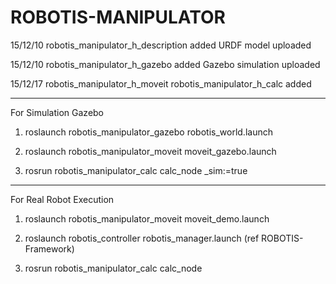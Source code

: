 # ROBOTIS-MANIPULATOR

15/12/10 robotis_manipulator_h_description added
  URDF model uploaded

15/12/10 robotis_manipulator_h_gazebo added 
  Gazebo simulation uploaded

15/12/17 robotis_manipulator_h_moveit
         robotis_manipulator_h_calc    added
         
 ---------------------------------------------------------------
         
For Simulation Gazebo

  1. roslaunch robotis_manipulator_gazebo robotis_world.launch
  
  2. roslaunch robotis_manipulator_moveit moveit_gazebo.launch
  
  3. rosrun robotis_manipulator_calc calc_node _sim:=true
  
 ---------------------------------------------------------------

For Real Robot Execution
  
  1. roslaunch robotis_manipulator_moveit moveit_demo.launch 
  
  2. roslaunch robotis_controller robotis_manager.launch (ref ROBOTIS-Framework)
  
  3. rosrun robotis_manipulator_calc calc_node

